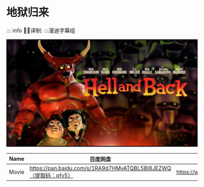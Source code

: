# 地狱归来

::: info
✍🏻译制: 
:::漫迪字幕组

![maxresdefault (3).jpg](maxresdefault_(3).jpg)

| Name | 百度网盘 | 阿里云盘 | MDpan |
| --- | --- | --- | --- |
| Movie | https://pan.baidu.com/s/1RA9d7HMyATQBL5BI8JEZWQ（提取码：pfv5） | https://www.aliyundrive.com/s/oWAwMxhJdJ1 | https://mdpan.tk/%E5%9C%B0%E7%8B%B1%E5%BD%92%E6%9D%A5 |